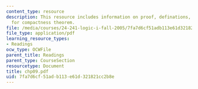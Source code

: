 ```yaml
---
content_type: resource
description: This resource includes information on proof, definations, and lemmas
  for compactness theorem.
file: /media/courses/24-241-logic-i-fall-2005/7fa7d6cf51adb113e61d321821cc2b8e_chp09.pdf
file_type: application/pdf
learning_resource_types:
- Readings
ocw_type: OCWFile
parent_title: Readings
parent_type: CourseSection
resourcetype: Document
title: chp09.pdf
uid: 7fa7d6cf-51ad-b113-e61d-321821cc2b8e
---
```

